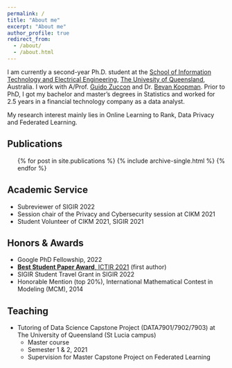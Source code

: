 ```yaml
---
permalink: /
title: "About me"
excerpt: "About me"
author_profile: true
redirect_from: 
  - /about/
  - /about.html
---
```


I am currently a second-year Ph.D. student at the [School of Information Technology and Electrical Engineering](https://itee.uq.edu.au/), [The Univesity of Queensland](https://www.uq.edu.au/), Australia. I work with A/Prof. [Guido Zuccon](http://ielab.io/people/guido-zuccon) and Dr. [Bevan Koopman](https://bevankoopman.github.io/). Prior to PhD, I got my bachelor and master’s degrees in Statistics and worked for 2.5 years in a financial technology company as a data analyst. 

My research interest mainly lies in Online Learning to Rank, Data Privacy and Federated Learning.

Publications
---
  <ul>{% for post in site.publications %}
    {% include archive-single.html %}
  {% endfor %}</ul>
  

Academic Service
---
* Subreviewer of SIGIR 2022 
* Session chair of the Privacy and Cybersecurity session at CIKM 2021
* Student Volunteer of CIKM 2021, SIGIR 2021


Honors & Awards
---
* Google PhD Fellowship, 2022
* [**Best Student Paper Award**, ICTIR 2021](https://ictir2021.org/awards/) (first author)
* SIGIR Student Travel Grant in SIGIR 2022
* Honorable Mention (top 20%), International Mathematical Contest in Modeling (MCM), 2014


Teaching
---
* Tutoring of Data Science Capstone Project (DATA7901/7902/7903) at The University of Queensland (St Lucia campus) 
  * Master course
  * Semester 1 & 2, 2021
  * Supervision for Master Capstone Project on Federated Learning


